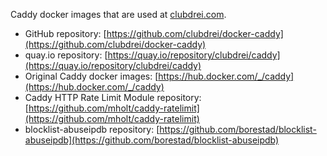 Caddy docker images that are used at [clubdrei.com](https://www.clubdrei.com).

* GitHub repository: [https://github.com/clubdrei/docker-caddy](https://github.com/clubdrei/docker-caddy)
* quay.io repository: [https://quay.io/repository/clubdrei/caddy](https://quay.io/repository/clubdrei/caddy)
* Original Caddy docker images: [https://hub.docker.com/_/caddy](https://hub.docker.com/_/caddy)
* Caddy HTTP Rate Limit Module repository: [https://github.com/mholt/caddy-ratelimit](https://github.com/mholt/caddy-ratelimit)
* blocklist-abuseipdb repository: [https://github.com/borestad/blocklist-abuseipdb](https://github.com/borestad/blocklist-abuseipdb)
